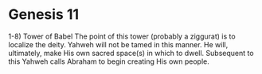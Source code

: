 # Genesis 11


1-8) Tower of Babel
The point of this tower (probably a ziggurat) is to localize the deity.
Yahweh will not be tamed in this manner.
He will, ultimately, make His own sacred space(s) in which to dwell.
Subsequent to this Yahweh calls Abraham to begin creating His own people.
